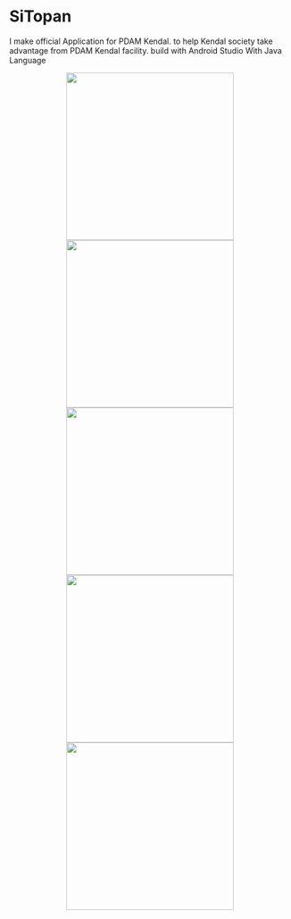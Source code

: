 # SiTopan

I make official Application for PDAM Kendal. to help Kendal society take advantage from PDAM Kendal facility.
build with Android Studio With Java Language

<p align = "center">
<img src="https://user-images.githubusercontent.com/75481979/185413389-a0dd88c0-41e6-4748-b9c8-c8cb16bcc954.jpg" width="300">
 
  <br>
<img src="https://user-images.githubusercontent.com/75481979/185412403-592c035e-a3ec-4675-b8d5-04e892aeff40.jpg" width="300">

<img src="https://user-images.githubusercontent.com/75481979/185412433-8fb98410-75bc-42bb-bec5-f6093d455315.jpg" width="300">




 <img src="https://user-images.githubusercontent.com/75481979/185412454-f1bba4ed-d2f3-441b-8078-fc169ec739da.jpg" width="300">
<img src="https://user-images.githubusercontent.com/75481979/185413415-1c7202ba-67c3-4d1f-a08b-aed07a44a681.jpg" width="300">




